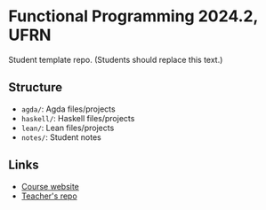 # Functional Programming 2024.2, UFRN

Student template repo.
(Students should replace this text.)

## Structure

* `agda/`:    Agda files/projects
* `haskell/`: Haskell files/projects
* `lean/`:    Lean files/projects
* `notes/`:   Student notes

## Links

* [Course website][2024.2-fun-site]
* [Teacher's repo][2024.2-fun-thanos]

[2024.2-fun-site]:    https://tsouanas.org/teaching/fun/2024.2/
[2024.2-fun-thanos]:  https://github.com/tsouanas/2024.2-fun-thanos

